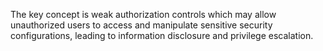The key concept is weak authorization controls which may allow unauthorized users to access and manipulate sensitive security configurations, leading to information disclosure and privilege escalation.
